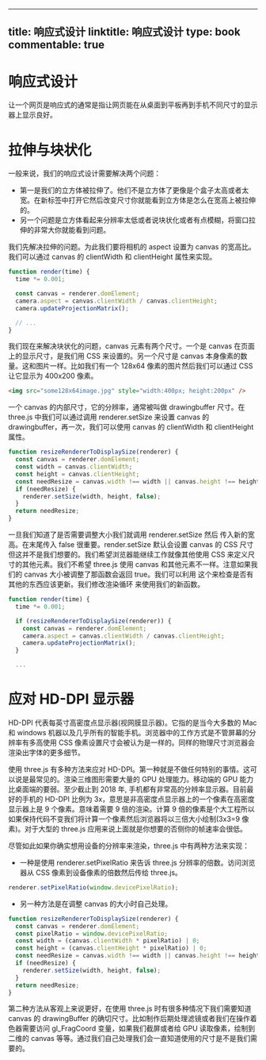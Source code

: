 
---
title: 响应式设计
linktitle: 响应式设计
type: book
commentable: true
---

# 响应式设计

让一个网页是响应式的通常是指让网页能在从桌面到平板再到手机不同尺寸的显示器上显示良好。

# 拉伸与块状化

一般来说，我们的响应式设计需要解决两个问题：

- 第一是我们的立方体被拉伸了。他们不是立方体了更像是个盒子太高或者太宽。在新标签中打开它然后改变尺寸你就能看到立方体是怎么在宽高上被拉伸的。
- 另一个问题是立方体看起来分辨率太低或者说块状化或者有点模糊，将窗口拉伸的非常大你就能看到问题。

我们先解决拉伸的问题。为此我们要将相机的 aspect 设置为 canvas 的宽高比。我们可以通过 canvas 的 clientWidth 和 clientHeight 属性来实现。

```js
function render(time) {
  time *= 0.001;

  const canvas = renderer.domElement;
  camera.aspect = canvas.clientWidth / canvas.clientHeight;
  camera.updateProjectionMatrix();

  // ...
}
```

我们现在来解决块状化的问题，canvas 元素有两个尺寸。一个是 canvas 在页面上的显示尺寸，是我们用 CSS 来设置的。另一个尺寸是 canvas 本身像素的数量。这和图片一样。比如我们有一个 128x64 像素的图片然后我们可以通过 CSS 让它显示为 400x200 像素。

```html
<img src="some128x64image.jpg" style="width:400px; height:200px" />
```

一个 canvas 的内部尺寸，它的分辨率，通常被叫做 drawingbuffer 尺寸。在 three.js 中我们可以通过调用 renderer.setSize 来设置 canvas 的 drawingbuffer，再一次，我们可以使用 canvas 的 clientWidth 和 clientHeight 属性。

```js
function resizeRendererToDisplaySize(renderer) {
  const canvas = renderer.domElement;
  const width = canvas.clientWidth;
  const height = canvas.clientHeight;
  const needResize = canvas.width !== width || canvas.height !== height;
  if (needResize) {
    renderer.setSize(width, height, false);
  }
  return needResize;
}
```

一旦我们知道了是否需要调整大小我们就调用 renderer.setSize 然后 传入新的宽高。在末尾传入 false 很重要。render.setSize 默认会设置 canvas 的 CSS 尺寸但这并不是我们想要的。我们希望浏览器能继续工作就像其他使用 CSS 来定义尺寸的其他元素。我们不希望 three.js 使用 canvas 和其他元素不一样。注意如果我们的 canvas 大小被调整了那函数会返回 true。我们可以利用 这个来检查是否有其他的东西应该更新。我们修改渲染循环 来使用我们的新函数。

```js
function render(time) {
  time *= 0.001;

  if (resizeRendererToDisplaySize(renderer)) {
    const canvas = renderer.domElement;
    camera.aspect = canvas.clientWidth / canvas.clientHeight;
    camera.updateProjectionMatrix();
  }

  ...
```

# 应对 HD-DPI 显示器

HD-DPI 代表每英寸高密度点显示器(视网膜显示器)。它指的是当今大多数的 Mac 和 windows 机器以及几乎所有的智能手机。浏览器中的工作方式是不管屏幕的分辨率有多高使用 CSS 像素设置尺寸会被认为是一样的。同样的物理尺寸浏览器会渲染出字体的更多细节。

使用 three.js 有多种方法来应对 HD-DPI。第一种就是不做任何特别的事情。这可以说是最常见的。渲染三维图形需要大量的 GPU 处理能力。移动端的 GPU 能力比桌面端的要弱。至少截止到 2018 年, 手机都有非常高的分辨率显示器。目前最好的手机的 HD-DPI 比例为 3x，意思是非高密度点显示器上的一个像素在高密度显示器上是 9 个像素。意味着需要 9 倍的渲染。计算 9 倍的像素是个大工程所以如果保持代码不变我们将计算一个像素然后浏览器将以三倍大小绘制(3x3=9 像素)。对于大型的 three.js 应用来说上面就是你想要的否侧你的帧速率会很低。

尽管如此如果你确实想用设备的分辨率来渲染，three.js 中有两种方法来实现：

- 一种是使用 renderer.setPixelRatio 来告诉 three.js 分辨率的倍数。访问浏览器从 CSS 像素到设备像素的倍数然后传给 three.js。

```js
renderer.setPixelRatio(window.devicePixelRatio);
```

- 另一种方法是在调整 canvas 的大小时自己处理。

```js
function resizeRendererToDisplaySize(renderer) {
  const canvas = renderer.domElement;
  const pixelRatio = window.devicePixelRatio;
  const width = (canvas.clientWidth * pixelRatio) | 0;
  const height = (canvas.clientHeight * pixelRatio) | 0;
  const needResize = canvas.width !== width || canvas.height !== height;
  if (needResize) {
    renderer.setSize(width, height, false);
  }
  return needResize;
}
```

第二种方法从客观上来说更好，在使用 three.js 时有很多种情况下我们需要知道 canvas 的 drawingBuffer 的确切尺寸。比如制作后期处理滤镜或者我们在操作着色器需要访问 gl_FragCoord 变量，如果我们截屏或者给 GPU 读取像素，绘制到二维的 canvas 等等。通过我们自己处理我们会一直知道使用的尺寸是不是我们需要的。

    